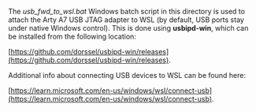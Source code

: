 The *usb_fwd_to_wsl.bat* Windows batch script in this directory is used to attach the Arty A7 USB JTAG adapter to WSL (by default, USB ports stay under native Windows control). This is done using **usbipd-win**, which can be installed from the following location: 

[https://github.com/dorssel/usbipd-win/releases](https://github.com/dorssel/usbipd-win/releases).

Additional info about connecting USB devices to WSL can be found here: 

[https://learn.microsoft.com/en-us/windows/wsl/connect-usb](https://learn.microsoft.com/en-us/windows/wsl/connect-usb).

